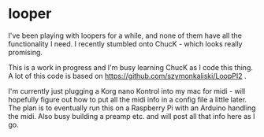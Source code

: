 # looper

I've been playing with loopers for a while, and none of them have all the functionality I need. I recently stumbled onto ChucK - which looks really promising.

This is a work in progress and I'm busy learning ChucK as I code this thing. A lot of this code is based on https://github.com/szymonkaliski/LoopPI2 .

I'm currently just plugging a Korg nano Kontrol into my mac for midi - will hopefully figure out how to put all the midi info  in a config file a little later. The plan is to eventually run this on a Raspberry Pi with an Arduino handling the midi. Also busy building a preamp etc. and will post all that info here as I go.

